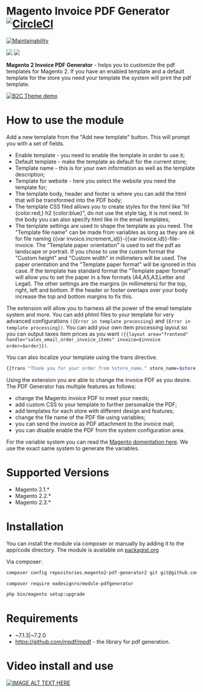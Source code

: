 # Magento Invoice PDF Generator [![CircleCI](https://circleci.com/gh/EaDesgin/magento2-pdf-generator2.svg?style=svg)](https://circleci.com/gh/EaDesgin/magento2-pdf-generator2)


[![Maintainability](https://api.codeclimate.com/v1/badges/a0e292336dc421b6c903/maintainability)](https://codeclimate.com/github/EaDesgin/magento2-pdf-generator2/maintainability)

[![](https://img.shields.io/packagist/v/eadesignro/module-pdfgenerator.svg)](https://packagist.org/packages/eadesignro/module-pdfgenerator) [![](https://img.shields.io/packagist/dt/eadesignro/module-pdfgenerator.svg)](https://packagist.org/packages/eadesignro/module-pdfgenerator)

**Magento 2 Invoice PDF Generator** -  helps you to customize the pdf templates for Magento 2. 
If you have an enabled template and a default template for the store you need your template the system will print the pdf template. 

<a href="https://www.eadesign.ro/magento2-invoice-credit-memo-shipping-and-product-pdf-generator-pro.html">
          <img
            src="https://www.eadesign.ro/pub/media/wysiwyg/banner_git_pdfproAsset_4_2x.png?raw=true"
            alt="B2C Theme demo"
           >
        </a>

# How to use the module 
Add a new template from the "Add new template" button. This will prompt you with a set of fields. 

* Enable template - you need to enable the template in order to use it;
* Default template - make the template as default for the current store;
* Template name - this is for your own information as well as the template description;
* Template for website - here you select the website you need the template for;
* The template body, header and footer is where you can add the html that will be transformed into the PDF body;
* The template CSS filed allows you to create styles for the html like "h1 {color:red;} h2 {color:blue}", do not use the style tag, it is not need. In the body you can also specify html like in the email templates;
* The template settings are used to shape the template as you need. The "Template file name" can be made from variables as long as they are ok for file naming {{var invoice.increment_id}}-{{var invoice.id}}-file-invoice. The "Template paper orientation" is used to set the pdf as landscape or portrait.  If you chose to use the custom format the "Custom height" and "Custom width" in millimeters will be used. The paper orientation and the "Template paper format" will be ignored in this case. If the template has standard format the "Template paper format" will allow you to set the paper in a few formats (A4,A5,A3,Letter and Legal). The other settings are the margins (in millimeters) for the top, right, left and bottom. If the header or footer overlaps over your body increase the top and bottom margins to fix this. 

The extension will allow you to harness all the power of the email template system and more. You can add phtml files to your template for very advanced configurations `({Error in template processing}` and `{Error in template processing})`.  You can add your own item processing layout so you can output taxes item prices as you want `({{layout area="frontend" handle="sales_email_order_invoice_items" invoice=$invoice order=$order}})`.

You can also localize your template using the trans directive. 
``` php
{{trans "Thank you for your order from %store_name." store_name=$store.getFrontendName()}}{{trans "Once your package ships we will send you a tracking number."}}
```

Using the extension you are able to change the invoice PDF as you desire. The PDF Generator has multiple features as follows:

* change the Magento invoice PDF to meet your needs;
* add custom CSS to your template to further personalize the PDF;
* add templates for each store with different design and features;
* change the file name of the PDF file using variables;
* you can send the invoice as PDF attachment to the invoice mail;
* you can disable enable the PDF from the system configuration area.

For the variable system you can read the [Magento domentation here](http://devdocs.magento.com/guides/v2.0/frontend-dev-guide/templates/template-email.html). 
We use the exact same system to generate the variables.

# Supported Versions

* Magento 2.1.*
* Magento 2.2.*
* Magento 2.3.*

# Installation

You can install the module via composer or manually by adding it to the app/code directory. The module is available on [packagist.org](https://packagist.org/packages/eadesignro/module-pdfgenerator)

Via composer:

``` bash
composer config repositories.magento2-pdf-generator2 git git@github.com:EaDesgin/magento2-pdf-generator2.git
```

``` bash
composer require eadesignro/module-pdfgenerator
```

``` bash 
php bin/magento setup:upgrade
```

# Requirements

* ~7.1.3|~7.2.0
* https://github.com/mpdf/mpdf - the library for pdf generation.

# Video install and use

[![IMAGE ALT TEXT HERE](https://img.youtube.com/vi/-O4qhzL9_SM/0.jpg)](https://www.youtube.com/watch?v=-O4qhzL9_SM)
